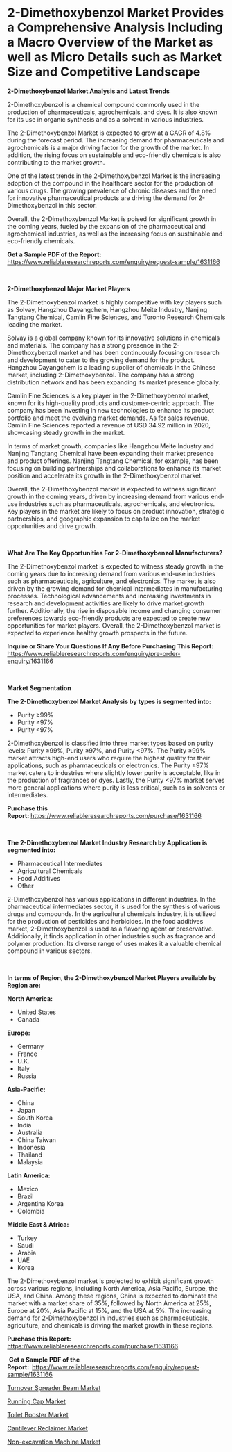 <p><h1>2-Dimethoxybenzol Market Provides a Comprehensive Analysis Including a Macro Overview of the Market as well as Micro Details such as Market Size and Competitive Landscape</h1></p><p><strong>2-Dimethoxybenzol Market Analysis and Latest Trends</strong></p>
<p><p>2-Dimethoxybenzol is a chemical compound commonly used in the production of pharmaceuticals, agrochemicals, and dyes. It is also known for its use in organic synthesis and as a solvent in various industries.</p><p>The 2-Dimethoxybenzol Market is expected to grow at a CAGR of 4.8% during the forecast period. The increasing demand for pharmaceuticals and agrochemicals is a major driving factor for the growth of the market. In addition, the rising focus on sustainable and eco-friendly chemicals is also contributing to the market growth.</p><p>One of the latest trends in the 2-Dimethoxybenzol Market is the increasing adoption of the compound in the healthcare sector for the production of various drugs. The growing prevalence of chronic diseases and the need for innovative pharmaceutical products are driving the demand for 2-Dimethoxybenzol in this sector.</p><p>Overall, the 2-Dimethoxybenzol Market is poised for significant growth in the coming years, fueled by the expansion of the pharmaceutical and agrochemical industries, as well as the increasing focus on sustainable and eco-friendly chemicals.</p></p>
<p><strong>Get a Sample PDF of the Report:&nbsp;</strong> <a href="https://www.reliableresearchreports.com/enquiry/request-sample/1631166">https://www.reliableresearchreports.com/enquiry/request-sample/1631166</a></p>
<p>&nbsp;</p>
<p><strong>2-Dimethoxybenzol Major Market Players</strong></p>
<p><p>The 2-Dimethoxybenzol market is highly competitive with key players such as Solvay, Hangzhou Dayangchem, Hangzhou Meite Industry, Nanjing Tangtang Chemical, Camlin Fine Sciences, and Toronto Research Chemicals leading the market.</p><p>Solvay is a global company known for its innovative solutions in chemicals and materials. The company has a strong presence in the 2-Dimethoxybenzol market and has been continuously focusing on research and development to cater to the growing demand for the product. Hangzhou Dayangchem is a leading supplier of chemicals in the Chinese market, including 2-Dimethoxybenzol. The company has a strong distribution network and has been expanding its market presence globally.</p><p>Camlin Fine Sciences is a key player in the 2-Dimethoxybenzol market, known for its high-quality products and customer-centric approach. The company has been investing in new technologies to enhance its product portfolio and meet the evolving market demands. As for sales revenue, Camlin Fine Sciences reported a revenue of USD 34.92 million in 2020, showcasing steady growth in the market.</p><p>In terms of market growth, companies like Hangzhou Meite Industry and Nanjing Tangtang Chemical have been expanding their market presence and product offerings. Nanjing Tangtang Chemical, for example, has been focusing on building partnerships and collaborations to enhance its market position and accelerate its growth in the 2-Dimethoxybenzol market.</p><p>Overall, the 2-Dimethoxybenzol market is expected to witness significant growth in the coming years, driven by increasing demand from various end-use industries such as pharmaceuticals, agrochemicals, and electronics. Key players in the market are likely to focus on product innovation, strategic partnerships, and geographic expansion to capitalize on the market opportunities and drive growth.</p></p>
<p>&nbsp;</p>
<p><strong>What Are The Key Opportunities For 2-Dimethoxybenzol Manufacturers?</strong></p>
<p><p>The 2-Dimethoxybenzol market is expected to witness steady growth in the coming years due to increasing demand from various end-use industries such as pharmaceuticals, agriculture, and electronics. The market is also driven by the growing demand for chemical intermediates in manufacturing processes. Technological advancements and increasing investments in research and development activities are likely to drive market growth further. Additionally, the rise in disposable income and changing consumer preferences towards eco-friendly products are expected to create new opportunities for market players. Overall, the 2-Dimethoxybenzol market is expected to experience healthy growth prospects in the future.</p></p>
<p><strong>Inquire or Share Your Questions If Any Before Purchasing This Report:</strong> <a href="https://www.reliableresearchreports.com/enquiry/pre-order-enquiry/1631166">https://www.reliableresearchreports.com/enquiry/pre-order-enquiry/1631166</a></p>
<p>&nbsp;</p>
<p><strong>Market Segmentation</strong></p>
<p><strong>The 2-Dimethoxybenzol Market Analysis by types is segmented into:</strong></p>
<p><ul><li>Purity ≥99%</li><li>Purity ≥97%</li><li>Purity <97%</li></ul></p>
<p><p>2-Dimethoxybenzol is classified into three market types based on purity levels: Purity ≥99%, Purity ≥97%, and Purity <97%. The Purity ≥99% market attracts high-end users who require the highest quality for their applications, such as pharmaceuticals or electronics. The Purity ≥97% market caters to industries where slightly lower purity is acceptable, like in the production of fragrances or dyes. Lastly, the Purity <97% market serves more general applications where purity is less critical, such as in solvents or intermediates.</p></p>
<p><strong>Purchase this Report:&nbsp;</strong><a href="https://www.reliableresearchreports.com/purchase/1631166">https://www.reliableresearchreports.com/purchase/1631166</a></p>
<p>&nbsp;</p>
<p><strong>The 2-Dimethoxybenzol Market Industry Research by Application is segmented into:</strong></p>
<p><ul><li>Pharmaceutical Intermediates</li><li>Agricultural Chemicals</li><li>Food Additives</li><li>Other</li></ul></p>
<p><p>2-Dimethoxybenzol has various applications in different industries. In the pharmaceutical intermediates sector, it is used for the synthesis of various drugs and compounds. In the agricultural chemicals industry, it is utilized for the production of pesticides and herbicides. In the food additives market, 2-Dimethoxybenzol is used as a flavoring agent or preservative. Additionally, it finds application in other industries such as fragrance and polymer production. Its diverse range of uses makes it a valuable chemical compound in various sectors.</p></p>
<p>&nbsp;</p>
<p><strong>In terms of Region, the 2-Dimethoxybenzol Market Players available by Region are:</strong></p>
<p>
    <p> <strong> North America: </strong>
        <ul>
            <li>United States</li>
            <li>Canada</li>
        </ul>
        </p> 
    <p> <strong> Europe: </strong>
        <ul>
            <li>Germany</li>
            <li>France</li>
            <li>U.K.</li>
            <li>Italy</li>
            <li>Russia</li>
        </ul>
        </p> 
    <p> <strong> Asia-Pacific: </strong>
        <ul>
            <li>China</li>
            <li>Japan</li>
            <li>South Korea</li>
            <li>India</li>
            <li>Australia</li>
            <li>China Taiwan</li>
            <li>Indonesia</li>
            <li>Thailand</li>
            <li>Malaysia</li>
        </ul>
        </p> 
    <p> <strong> Latin America: </strong>
        <ul>
            <li>Mexico</li>
            <li>Brazil</li>
            <li>Argentina Korea</li>
            <li>Colombia</li>
        </ul>
        </p> 
    <p> <strong> Middle East & Africa: </strong>
        <ul>
            <li>Turkey</li>
            <li>Saudi</li>
            <li>Arabia</li>
            <li>UAE</li>
            <li>Korea</li>
        </ul>
    </p>
    </p>
<p><p>The 2-Dimethoxybenzol market is projected to exhibit significant growth across various regions, including North America, Asia Pacific, Europe, the USA, and China. Among these regions, China is expected to dominate the market with a market share of 35%, followed by North America at 25%, Europe at 20%, Asia Pacific at 15%, and the USA at 5%. The increasing demand for 2-Dimethoxybenzol in industries such as pharmaceuticals, agriculture, and chemicals is driving the market growth in these regions.</p></p>
<p><strong>Purchase this Report: </strong><a href="https://www.reliableresearchreports.com/purchase/1631166">https://www.reliableresearchreports.com/purchase/1631166</a></p>
<p>&nbsp;<strong>Get a Sample PDF of the Report:&nbsp;&nbsp;</strong><a href="https://www.reliableresearchreports.com/enquiry/request-sample/1631166">https://www.reliableresearchreports.com/enquiry/request-sample/1631166</a></p>
<p><strong></strong></p>
<p><p><a href="https://three-jumbo-f6d.notion.site/Global-Turnover-Spreader-Beam-Market-Size-and-Market-Trends-Insights-and-Projections-from-2024-to-2-30bffb5354ba4ee59a0653979220e626">Turnover Spreader Beam Market</a></p><p><a href="https://view.publitas.com/reportprime-1/running-cap-market-furnish-information-about-market-size-market-share-market-dynamics-and-projections-spanning-from-2024-to-2031/">Running Cap Market</a></p><p><a href="https://view.publitas.com/reportprime-1/decoding-the-toilet-booster-market-a-deep-dive-into-the-latest-market-trends-market-segmentation-and-competitive-analysis/">Toilet Booster Market</a></p><p><a href="https://noble-drawer-34c.notion.site/Cantilever-Reclaimer-Market-Provides-Detailed-Segmentation-of-this-Market-based-on-Type-Application-dd622edf7447441a8d5ac745229e7e09">Cantilever Reclaimer Market</a></p><p><a href="https://iodized-pantydraco-05c.notion.site/Global-Non-excavation-Machine-Market-by-Types-Applications-and-Major-Players-with-Regional-Growth-5a5e4b7935f04c3790534d5de58498a2">Non-excavation Machine Market</a></p></p>